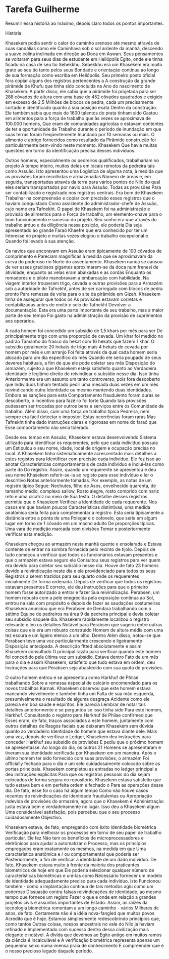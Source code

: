 # Tarefa Guilherme

Resumir essa história ao máximo, depois claro todos os pontos importantes.

História:

Khasekem podia sentir o calor do caminho arenoso até mesmo através de suas sandálias como ele
Caminhava sob o sol ardente da manhã, descendo a suave colina inclinada em direção ao
Doca em Aswan. Seus pensamentos se voltaram para seus dias de estudante em Heliópolis
Egito, onde ele tinha ficado na casa de seu tio Sebekkhu. Sebekkhu era um
Khasekem era muito grato ao seu tio tanto pelos seus
Bondade e orientação contínua ao longo de sua formação como escriba em Heliópolis.
Seu primeiro posto oficial fora copiar alguns dos registros pertencentes a
A construção da grande pirâmide de Khufu que tinha sido concluída na
Ano do nascimento de Khasekem. A partir disso, ele sabia que a pirâmide foi projetada para ser
288 côvados de altura com uma base de 452 côvados quadrados e exigido em excesso de 2,5
Milhões de blocos de pedra, cada um precisamente cortado e identificado quanto à sua posição exata
Dentro da construção. Ele também sabia que mais de 1600 talentos de prata tinham sido
Gastou em alimentos para a força de trabalho que às vezes se aproximava de 100.000 homens,
Que eram de comunidades agrícolas e estavam contentes de ter a oportunidade de
Trabalho durante o período de inundação em que suas terras foram freqüentemente
Inundado por 10 semanas ou mais. O alimento e abrigo fornecidos como resultado da
Pirâmide construção foi particularmente bem-vindo neste momento. Khasekem
Que havia muitas questões em torno da identificação precisa desses indivíduos.

Outros homens, especialmente os pedreiros qualificados, trabalhariam no projeto
A tempo inteiro, muitos deles em locais remotos da pedreira tais como Assuão. Isto apresentou uma
Logística de alguma nota, à medida que as provisões foram recolhidas e armazenadas
Número de áreas e, em seguida, transportadas através da terra para vários pontos de
Nilo do qual eles seriam transportados por navio para Assuão. Todas as provisões
Para ser contabilizado e registrado nos registros centrais. Era bom de Khasekem
Trabalhar na compreensão e copiar com precisão esses registros que o haviam conquistado
Como assistente do administrador-chefe de Assuão, cujo nome era
Tafnekht.
O papel de Khasekem foi na administração e provisão de alimentos para o
Força de trabalho, um elemento-chave para o bom funcionamento e sucesso do projeto.
Seu sonho era que através do trabalho árduo e da diligência nessa posição, ele poderia
Dia seja apresentado ao grande Faraó Khaefre que era conhecido por ter um
Interesse no projeto e muitas vezes elogiou o trabalho excepcional e
Quando foi levado à sua atenção.

Os navios que ancoravam em Assuão eram tipicamente de 100 côvados de comprimento e
Pareciam magníficas à medida que se aproximavam da curva do poderoso rio
Norte do assentamento. Khasekem nunca se cansou de ver esses graciosos gigantes aproximarem-se da doca num frenesi de atividade, enquanto as velas eram abaixadas e as cordas
Enquanto os remadores e o piloto manobravam a embarcação com habilidade.
Na viagem interior trouxeram trigo, cevada e outras provisões para a
Armazém sob a autoridade de Tafnekht, antes de ser carregado com blocos de pedra pronto
Para remessa de volta para o site da pirâmide em Gizeh. Khasekem tinha de assegurar que todos os
As provisões estavam corretas e contabilizadas antes de emitir o selo de Tafnekht
Devolver a documentação. Esta era uma parte importante de seu trabalho, mas a maior parte de seu tempo
Foi gasto na administração da provisão de suprimentos aos operários.

A cada homem foi concedido um subsídio de 1,5 khars por mês para ser
De principalmente trigo com uma proporção de cevada. Um khar foi medido no padrão
Tamanho do frasco do hekat com 16 hekats que fazem 1 khar. O subsídio geralmente
20 hekats de trigo mais 4 hekats de cevada por homem por mês e um arranjo
Foi feita através da qual cada homem seria alocado para um dia específico do mês
Quando ele seria poupado de seus deveres habituais, a fim de que ele pode coletar seu mês
Disposição do armazém, sujeito a que Khasekem esteja satisfeito quanto ao
Verdadeira identidade e legítimo direito de reivindicar o subsídio nesse dia. Isso tinha
Anteriormente era um assunto um tanto controverso, pois fora descoberto que
Indivíduos tinham tentado pedir uma mesada duas vezes em um mês reivindicando outra
Identidade ou mesmo mantendo duas identidades. Embora as sanções para esta
Comportamento fraudulento foram duras se descoberto, o incentivo para fazê-lo foi forte
Quando tais provisões pudessem ser trocadas por outros bens e serviços entre os
Comunidade de trabalho. Além disso, com uma força de trabalho típica
Pedreira, nem sempre era fácil detectar o impostor. Estas ocorrências foram raras
Mas Tafnekht tinha dado instruções claras e rigorosas em nome do faraó que
Esse comportamento não seria tolerado.

Desde seu tempo em Assuão, Khasekem estava desenvolvendo
Sistema utilizado para identificar os requerentes, pelo que cada indivíduo possuía um
Estipulou o seu nome, idade, local de origem e ocupação precisa no local.
A Khasekem tinha sistematicamente acrescentado mais detalhes a estes registos para
Identificar com precisão cada indivíduo. Ele fez isso ao anotar
Características comportamentais de cada indivíduo e incluí-las como parte do
Do registro. Assim, quando um requerente se apresentou e deu seu nome
Khasekem referir-se-ia ao registo para esse indivíduo e ler o descritivo
Notas anteriormente tomadas. Por exemplo, as notas de um registro típico
Segue: Nechutes, filho de Asos, envelhecido quarenta, de tamanho médio, complexo sallow,
Rosto alegre, rosto comprido com nariz reto e uma cicatriz no meio de
Sua testa. O detalhe desses registros permitiu que o Khasekem
Verificar a identidade de cada requerente. Nos casos em que haviam poucos
Características distintivas, uma medida anatômica seria feita para complementar a
registro. Esta seria tipicamente a distância entre a ponta de uma
Polegar e o cotovelo, que seria em algum lugar em torno de 1 côvado em um macho adulto
De proporções típicas. Uma vara de medição marcada com divisões
Tomar e posteriormente verificar esta medição.

Khasekem chegou ao armazém nesta manhã quente e ensolarada e
Estava contente de entrar na sombra fornecida pelo recinto de tijolo. Depois de tudo começou a verificar que todos os funcionários estavam presentes e que o armazém estava seguro ele
Consultou seus registros para ver quem era devido para coletar seu subsídio nesse dia.
Houve de fato 23 homens devido a reivindicação neste dia e ele providenciado para todos os seus
Registros a serem trazidos para seu quarto onde os requerentes inicialmente
De forma ordenada. Depois de verificar que todos os registros estavam presentes
E correto, ele deu instruções para que o primeiro homem fosse autorizado a entrar e fazer
Sua reivindicação. Perabsen, um homem robusto com a pele enegrecida pela exposição contínua ao
Sol, entrou na sala com propósito e depois de fazer as saudações costumeiras
Khasekem anunciou que era Perabsen de Dendara trabalhando com o sétimo
Equipe de pedreiros na área 9 da pedreira principal e devia coletar seu subsídio
naquele dia. Khasekem rapidamente localizou o registro relevante e leu os detalhes
Notável para Perabsen que sugeriu entre outras coisas que ele era um robusto construído
Homem de altura média com uma tez escura e um ligeiro elenco a um olho. Dentro
Além disso, notou-se que Perabsen teve uma voz particularmente crescendo e ligeiramente
Disposição antecipada. A descrição fItted absolutamente e assim Khasekem consultado
O principal razão para verificar quando este homem foi concedido pela última vez um subsídio. Estava dentro
Fato de um mês para o dia e assim Khasekem, satisfeito que tudo estava em ordem, deu
Instruções para que Perabsen seja abastecido com sua quota de provisões.

O outro homem entrou e se apresentou como Harkhuf de Philae trabalhando
Sobre a remessa especial de calcário encomendado para os novos trabalhos
Karnak. Khasekem observou que este homem estava mancando visivelmente e também tinha um
Falta de sua mão esquerda, presumivelmente o resultado de alguma desgraça
Acidente como ele parecia em boa saúde e espíritos. Ele parecia
Lembrar de notar tais detalhes anteriormente e se perguntou se isso tinha sido
Para este homem, Harkhuf. Consultando o registro para Harkhuf de Philae confIrmed que
Esses eram, de fato, traços associados a este homem, juntamente com outros detalhes de
Rasgos faciais que deixaram Khasekem sem dúvida quanto ao verdadeiro
Identidade do homem que estava diante dele. Mais uma vez, depois de verificar o
Ledger, Khasekem deu instruções para conceder Harkhuf seu subsídio de provisões
E pediu que o próximo homem se apresentasse. Ao longo do dia, os outros 21
Homens se apresentaram e tiveram sua identidade verificada por Khasekem em um
maneira. Após o último homem ter sido fornecido com suas provisões, o armazém
Foi offIcially fechado para o dia e um selo cuidadosamente colocado sobre as portas principais.
Khasekem completou as entradas no ledger principal e deu instruções explícitas
Para que os registros pessoais do dia sejam colocados de forma segura no repositório.
Khasekem estava satisfeito que tudo estava bem e em perfeita ordem e fechado o
Para as operações desse dia. De fato, esse foi o caso há algum tempo
Como não houve casos recentes de reivindicações de identidade fraudulentas ou
Apropriação indevida de provisões do armazém, agora que o Khasekem é
Administração justa estava bem e verdadeiramente no lugar. Isso deu a Khasekem algum
Uma considerável satisfação, pois percebeu que o seu processo cuidadosamente
Objectivo.

Khasekem estava, de fato, empregando com êxito identidade biométrica
Verificação para melhorar os processos em torno de seu papel de trabalho particular. Ele fez
Não tem os benefícios de microprocessadores e eletrônicos para ajudar a automatizar o
Processo, mas os princípios empregados eram exatamente os mesmos, na medida em que
Uma característica anatômica e / ou comportamental que poderia ser
Posteriormente, a fim de verificar a identidade de um dado indivíduo. De fato,
Khasekem estava muito à frente da maioria dos praticantes biométricos de hoje em que
Ele poderia selecionar qualquer número de características biométricas e uni-las como
Necessário fornecer um modelo de identidade adequadamente preciso para cada indivíduo. isto
Funcionou também - como a implantação contínua de tais métodos agiu como um poderoso
Dissuasão contra falsas reivindicações de identidade, ao mesmo tempo que fornece um registo
Fazer o que e onde em relação a grandes projetos civis e assuntos importantes de
Estado.
Assim, as raízes da tecnologia biométrica remontam a um longo caminho - vários
Milhares de anos, de fato. Certamente não é a idéia nova-fangled que muitos povos
Acredito que é hoje. Estamos simplesmente redescobrindo princípios que, como tantos
Outras coisas, nossos ancestrais no vale do Nilo já haviam refinado e
Implementado com sucesso dentro dessa civilização mais elegante e notável.
A dívida que devemos ao Egito antigo em muitos ramos da ciência é incalculável e
A verificação biométrica representa apenas um pequenino seixo numa imensa praia de conhecimento
E compreender que é o nosso precioso legado daquele período.
